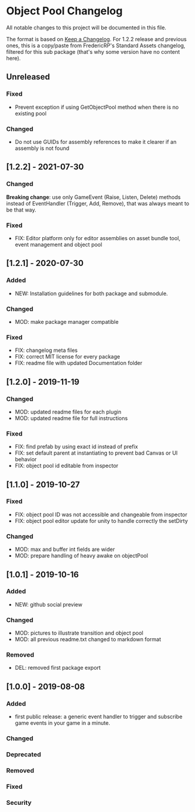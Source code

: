 # Object Pool Changelog
All notable changes to this project will be documented in this file.

The format is based on [Keep a Changelog](https://keepachangelog.com/en/1.0.0/).
For 1.2.2 release and previous ones, this is a copy/paste from FredericRP's Standard Assets changelog, filtered for this sub package (that's why some version have no content here).

## Unreleased

### Fixed
- Prevent exception if using GetObjectPool method when there is no existing pool

### Changed
- Do not use GUIDs for assembly references to make it clearer if an assembly is not found

## [1.2.2] - 2021-07-30

### Changed
**Breaking change**: use only GameEvent (Raise, Listen, Delete) methods instead of EventHandler (Trigger, Add, Remove), that was always meant to be that way.

### Fixed
- FIX: Editor platform only for editor assemblies on asset bundle tool, event management and object pool

## [1.2.1] - 2020-07-30

### Added
- NEW: Installation guidelines for both package and submodule.

### Changed
- MOD: make package manager compatible

### Fixed
- FIX: changelog meta files
- FIX: correct MIT license for every package
- FIX: readme file with updated Documentation folder

## [1.2.0] - 2019-11-19

### Changed
- MOD: updated readme files for each plugin
- MOD: updated readme file for full instructions

### Fixed
- FIX: find prefab by using exact id instead of prefix
- FIX: set default parent at instantiating to prevent bad Canvas or UI behavior
- FIX: object pool id editable from inspector

## [1.1.0] - 2019-10-27

### Fixed
- FIX: object pool ID was not accessible and changeable from inspector
- FIX: object pool editor update for unity to handle correctly the setDirty

### Changed
- MOD: max and buffer int fields are wider
- MOD: prepare handling of heavy awake on objectPool

## [1.0.1] - 2019-10-16

### Added
- NEW: github social preview

### Changed
- MOD: pictures to illustrate transition and object pool
- MOD: all previous readme.txt changed to markdown format

### Removed
- DEL: removed first package export

## [1.0.0] - 2019-08-08

### Added
- first public release: a generic event handler to trigger and subscribe game events in your game in a minute.

### Changed

### Deprecated

### Removed

### Fixed

### Security
